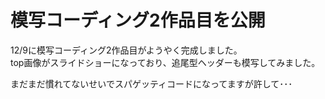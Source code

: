 # 模写コーディング2作品目を公開

12/9に模写コーディング2作品目がようやく完成しました。  
top画像がスライドショーになっており、追尾型ヘッダーも模写してみました。  
  

まだまだ慣れてないせいでスパゲッティコードになってますが許して･･･
